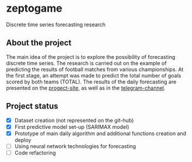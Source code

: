 # zeptogame
Discrete time series forecasting research

## About the project
The main idea of the project is to explore the possibility of forecasting discrete time series. The research is carried out on the example of predicting the results of football matches from various championships. At the first stage, an attempt was made to predict the total number of goals scored by both teams (TOTAL). The results of the daily forecasting are presented on the [progect-site](https://zeptogame.com), as well as in the [telegram-channel](https://t.me/zeptogame).

## Project status
- [X] Dataset creation (not represented on the git-hub)
- [X] First predictive model set-up (SARIMAX model)
- [X] Prototype of main daily algorithm and additional functions creation and deploy
- [ ] Using neural network technologies for forecasting
- [ ] Code refactoring
